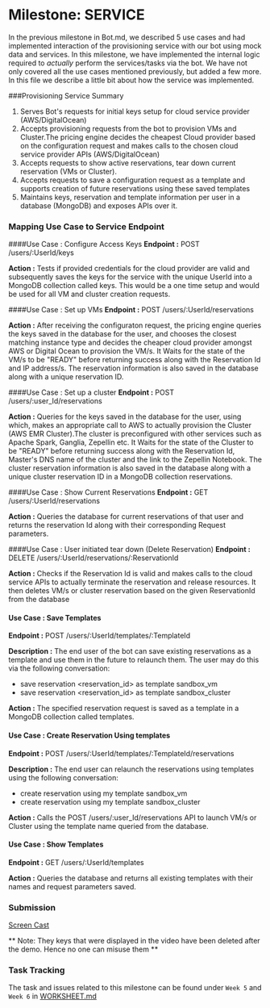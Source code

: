 # Milestone: SERVICE

In the previous milestone in Bot.md, we described 5 use cases and had implemented interaction of the provisioning service with our bot using mock data and services. In this milestone, we have implemented the internal logic required to *actually* perform the services/tasks via the bot. We have not only covered all the use cases mentioned previously, but added a few more. In this file we describe a little bit about how the service was implemented.

###Provisioning Service Summary
1. Serves Bot's requests for initial keys setup for cloud service provider (AWS/DigitalOcean)
2. Accepts provisioning requests from the bot to provision VMs and Cluster.The pricing engine decides the cheapest Cloud provider based on the configuration request and makes calls to the chosen cloud service provider APIs (AWS/DigitalOcean)
3. Accepts requests to show active reservations, tear down current reservation (VMs or Cluster).
4. Accepts requests to save a configuration request as a template and supports creation of future reservations using these saved templates
4. Maintains keys, reservation and template information per user in a database (MongoDB) and exposes APIs over it.


### Mapping Use Case to Service Endpoint
####Use Case : Configure Access Keys
**Endpoint :** POST /users/:UserId/keys

**Action :** Tests if provided credentials for the cloud provider are valid and subsequently saves the keys for the service with the unique UserId into a MongoDB collection called keys. This would be a one time setup and would be used for all VM and cluster creation requests. 

####Use Case : Set up VMs
**Endpoint :** POST /users/:UserId/reservations

**Action :** After receiving the configuraton request, the pricing engine queries the keys saved in the database for the user, and chooses the closest matching instance type and decides the cheaper cloud provider amongst AWS or Digital Ocean to provision the VM/s. It Waits for the state of the VM/s to be "READY" before returning success along with the Reservation Id and IP address/s. The reservation information is also saved in the database along with a unique reservation ID.

####Use Case : Set up a cluster
**Endpoint :** POST /users/:user_Id/reservations

**Action :** Queries for the keys saved in the database for the user, using which, makes an appropriate call to AWS to actually provision the Cluster (AWS EMR Cluster).The cluster is preconfigured with other services such as Apache Spark, Ganglia, Zepellin etc. It Waits for the state of the Cluster to be "READY" before returning success along with the Reservation Id, Master's DNS name of the cluster and the link to the Zepellin Notebook. The cluster reservation information is also saved in the database along with a unique cluster reservation ID in a MongoDB collection reservations.

####Use Case : Show Current Reservations
**Endpoint :** GET /users/:UserId/reservations

**Action :** Queries the database for current reservations of that user and returns the reservation Id along with their corresponding Request parameters.

####Use Case : User initiated tear down (Delete Reservation)
**Endpoint :** DELETE /users/:UserId/reservations/:ReservationId

**Action :** Checks if the Reservation Id is valid and makes calls to the cloud service APIs to actually terminate the reservation and release resources. It then deletes VM/s or cluster reservation based on the given ReservationId  from the database

#### Use Case : Save Templates
**Endpoint :** POST /users/:UserId/templates/:TemplateId

**Description :** The end user of the bot can save existing reservations as a template and use them in the future to relaunch them. The user may do this via the following conversation:

* save reservation <reservation_id> as template sandbox_vm
* save reservation <reservation_id> as template sandbox_cluster

**Action :** The specified reservation request is saved as a template in a MongoDB collection called templates.

#### Use Case : Create Reservation Using templates
**Endpoint :** POST /users/:UserId/templates/:TemplateId/reservations

**Description :** The end user can relaunch the reservations using templates using the following conversation:

* create reservation using my template sandbox_vm
* create reservation using my template sandbox_cluster

**Action :** Calls the POST /users/:user_Id/reservations API to launch VM/s or Cluster using the template name queried from the database.

#### Use Case : Show Templates
**Endpoint :** GET /users/:UserId/templates

**Action :** Queries the database and returns all existing templates with their names and request parameters saved. 

### Submission
[Screen Cast](https://www.youtube.com/watch?v=92oT-W1Pqxo)

** Note: They keys that were displayed in the video have been deleted after the demo. Hence no one can misuse them **

### Task Tracking
The task and issues related to this milestone can be found under `Week 5` and `Week 6` in [WORKSHEET.md](WORKSHEET.md)

